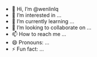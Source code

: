 - 👋 Hi, I’m @wenlinlq
- 👀 I’m interested in ...
- 🌱 I’m currently learning ...
- 💞️ I’m looking to collaborate on ...
- 📫 How to reach me ...
- 😄 Pronouns: ...
- ⚡ Fun fact: ...

<!---
wenlinlq/wenlinlq is a ✨ special ✨ repository because its `README.md` (this file) appears on your GitHub profile.
You can click the Preview link to take a look at your changes.
--->
